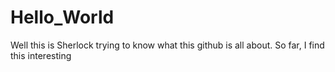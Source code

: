 # Hello_World
Well this is Sherlock trying to know what this github is all about. 
So far, I find this interesting 
